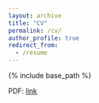 ```yaml
---
layout: archive
title: "CV"
permalink: /cv/
author_profile: true
redirect_from:
  - /resume
---
```


{% include base_path %}

PDF: [link](https://aksimhal.github.io/files/simhal_cv.pdf.)
